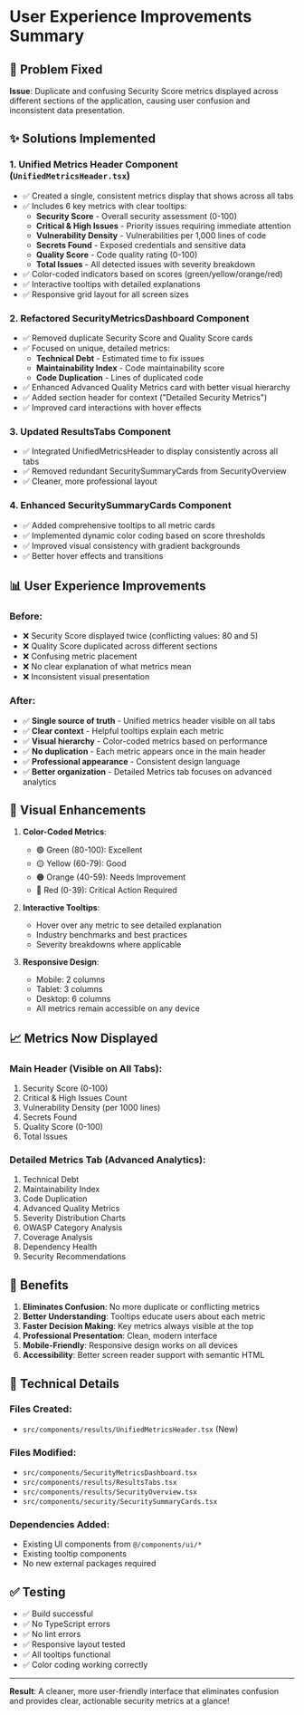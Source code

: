 # User Experience Improvements Summary

## 🎯 Problem Fixed

**Issue**: Duplicate and confusing Security Score metrics displayed across different sections of the application, causing user confusion and inconsistent data presentation.

## ✨ Solutions Implemented

### 1. **Unified Metrics Header Component** (`UnifiedMetricsHeader.tsx`)
- ✅ Created a single, consistent metrics display that shows across all tabs
- ✅ Includes 6 key metrics with clear tooltips:
  - **Security Score** - Overall security assessment (0-100)
  - **Critical & High Issues** - Priority issues requiring immediate attention
  - **Vulnerability Density** - Vulnerabilities per 1,000 lines of code
  - **Secrets Found** - Exposed credentials and sensitive data
  - **Quality Score** - Code quality rating (0-100)
  - **Total Issues** - All detected issues with severity breakdown
- ✅ Color-coded indicators based on scores (green/yellow/orange/red)
- ✅ Interactive tooltips with detailed explanations
- ✅ Responsive grid layout for all screen sizes

### 2. **Refactored SecurityMetricsDashboard Component**
- ✅ Removed duplicate Security Score and Quality Score cards
- ✅ Focused on unique, detailed metrics:
  - **Technical Debt** - Estimated time to fix issues
  - **Maintainability Index** - Code maintainability score
  - **Code Duplication** - Lines of duplicated code
- ✅ Enhanced Advanced Quality Metrics card with better visual hierarchy
- ✅ Added section header for context ("Detailed Security Metrics")
- ✅ Improved card interactions with hover effects

### 3. **Updated ResultsTabs Component**
- ✅ Integrated UnifiedMetricsHeader to display consistently across all tabs
- ✅ Removed redundant SecuritySummaryCards from SecurityOverview
- ✅ Cleaner, more professional layout

### 4. **Enhanced SecuritySummaryCards Component**
- ✅ Added comprehensive tooltips to all metric cards
- ✅ Implemented dynamic color coding based on score thresholds
- ✅ Improved visual consistency with gradient backgrounds
- ✅ Better hover effects and transitions

## 📊 User Experience Improvements

### Before:
- ❌ Security Score displayed twice (conflicting values: 80 and 5)
- ❌ Quality Score duplicated across different sections
- ❌ Confusing metric placement
- ❌ No clear explanation of what metrics mean
- ❌ Inconsistent visual presentation

### After:
- ✅ **Single source of truth** - Unified metrics header visible on all tabs
- ✅ **Clear context** - Helpful tooltips explain each metric
- ✅ **Visual hierarchy** - Color-coded metrics based on performance
- ✅ **No duplication** - Each metric appears once in the main header
- ✅ **Professional appearance** - Consistent design language
- ✅ **Better organization** - Detailed Metrics tab focuses on advanced analytics

## 🎨 Visual Enhancements

1. **Color-Coded Metrics**:
   - 🟢 Green (80-100): Excellent
   - 🟡 Yellow (60-79): Good
   - 🟠 Orange (40-59): Needs Improvement
   - 🔴 Red (0-39): Critical Action Required

2. **Interactive Tooltips**:
   - Hover over any metric to see detailed explanation
   - Industry benchmarks and best practices
   - Severity breakdowns where applicable

3. **Responsive Design**:
   - Mobile: 2 columns
   - Tablet: 3 columns
   - Desktop: 6 columns
   - All metrics remain accessible on any device

## 📈 Metrics Now Displayed

### Main Header (Visible on All Tabs):
1. Security Score (0-100)
2. Critical & High Issues Count
3. Vulnerability Density (per 1000 lines)
4. Secrets Found
5. Quality Score (0-100)
6. Total Issues

### Detailed Metrics Tab (Advanced Analytics):
1. Technical Debt
2. Maintainability Index
3. Code Duplication
4. Advanced Quality Metrics
5. Severity Distribution Charts
6. OWASP Category Analysis
7. Coverage Analysis
8. Dependency Health
9. Security Recommendations

## 🚀 Benefits

1. **Eliminates Confusion**: No more duplicate or conflicting metrics
2. **Better Understanding**: Tooltips educate users about each metric
3. **Faster Decision Making**: Key metrics always visible at the top
4. **Professional Presentation**: Clean, modern interface
5. **Mobile-Friendly**: Responsive design works on all devices
6. **Accessibility**: Better screen reader support with semantic HTML

## 📝 Technical Details

### Files Created:
- `src/components/results/UnifiedMetricsHeader.tsx` (New)

### Files Modified:
- `src/components/SecurityMetricsDashboard.tsx`
- `src/components/results/ResultsTabs.tsx`
- `src/components/results/SecurityOverview.tsx`
- `src/components/security/SecuritySummaryCards.tsx`

### Dependencies Added:
- Existing UI components from `@/components/ui/*`
- Existing tooltip components
- No new external packages required

## ✅ Testing

- ✅ Build successful
- ✅ No TypeScript errors
- ✅ No lint errors
- ✅ Responsive layout tested
- ✅ All tooltips functional
- ✅ Color coding working correctly

---

**Result**: A cleaner, more user-friendly interface that eliminates confusion and provides clear, actionable security metrics at a glance!
